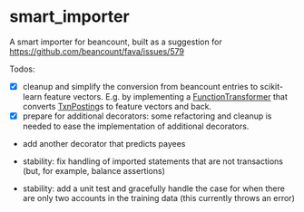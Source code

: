# smart_importer

A smart importer for beancount, built as a suggestion for https://github.com/beancount/fava/issues/579


Todos:

- [x] cleanup and simplify the conversion from beancount entries to scikit-learn feature vectors. E.g. by implementing a [FunctionTransformer](http://scikit-learn.org/stable/modules/generated/sklearn.preprocessing.FunctionTransformer.html#sklearn.preprocessing.FunctionTransformer) that converts [TxnPosting](https://aumayr.github.io/beancount-docs-static/api_reference/beancount.core.html?highlight=txnposting#beancount.core.data.TxnPosting)s to feature vectors and back.
- [x] prepare for additional decorators: some refactoring and cleanup is needed to ease the implementation of additional decorators.
- add another decorator that predicts payees

- stability: fix handling of imported statements that are not transactions (but, for example, balance assertions)
- stability: add a unit test and gracefully handle the case for when there are only two accounts in the training data (this currently throws an error)
